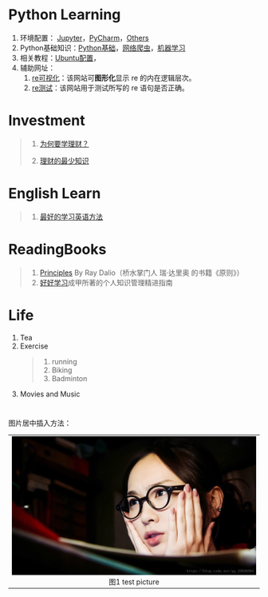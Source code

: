 
# Python Learning
1. 环境配置： [Jupyter](1-jupyter-set.md)，[PyCharm](2-pycharm-install.md)，[Others](3-others.md)
2. Python基础知识：[Python基础](./Python/PythonBasicKnowledge.md)，[网络爬虫](5-spider-learn.md)，[机器学习](6-machine-learn.md)
3. 相关教程：[Ubuntu配置]()，
4. 辅助网址：
    1. [re可视化](https://regexper.com/)：该网站可**图形化**显示 re 的内在逻辑层次。
    2. [re测试](https://regex101.com/)：该网站用于测试所写的 re 语句是否正确。
#
#
# Investment
> 1. [为何要学理财？]()
> 
> 2. [理财的最少知识]()
#
#
# English Learn
> 1. [最好的学习英语方法]()
#
#
# ReadingBooks
> 1. [Principles](./Books/Principles_By_RayDalio.md) By Ray Dalio（桥水掌门人 瑞·达里奥 的书籍《原则》）
> 2. [好好学习](./Books/StudyWell_by_chengJia.md)成甲所著的个人知识管理精进指南
#
#
# Life
1. Tea
2. Exercise
    > 1. running
    > 2. Biking
    > 3. Badminton
3. Movies and Music
#


图片居中插入方法：
<table>
    <tr>
        <td>
        <center>
        <img src="./Pictures/test01.jpg" />
        </center>
        <center>
        图1 test picture
        </center>
        </td> 
    <tr>
</table>